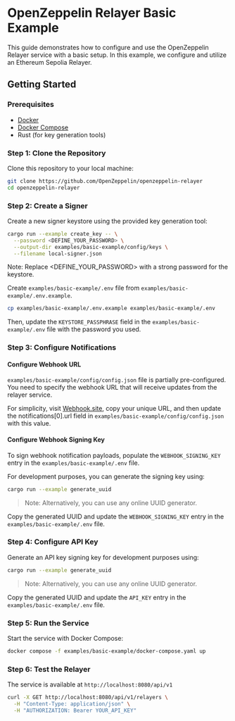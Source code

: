 # OpenZeppelin Relayer Basic Example

This guide demonstrates how to configure and use the OpenZeppelin Relayer service with a basic setup. In this example, we configure and utilize an Ethereum Sepolia Relayer.


## Getting Started

### Prerequisites

- [Docker](https://docs.docker.com/get-docker/)
- [Docker Compose](https://docs.docker.com/compose/install/)
- Rust (for key generation tools)

### Step 1: Clone the Repository

Clone this repository to your local machine:

```bash
git clone https://github.com/OpenZeppelin/openzeppelin-relayer
cd openzeppelin-relayer
```
 
### Step 2: Create a Signer

Create a new signer keystore using the provided key generation tool:

```sh
cargo run --example create_key -- \
  --password <DEFINE_YOUR_PASSWORD> \
  --output-dir examples/basic-example/config/keys \
  --filename local-signer.json
```

Note: Replace <DEFINE_YOUR_PASSWORD> with a strong password for the keystore.

Create `examples/basic-example/.env` file from `examples/basic-example/.env.example`.

```bash
cp examples/basic-example/.env.example examples/basic-example/.env
```

Then, update the `KEYSTORE_PASSPHRASE` field in the `examples/basic-example/.env` file with the password you used.

### Step 3: Configure Notifications

#### Configure Webhook URL

`examples/basic-example/config/config.json` file is partially pre-configured. You need to specify the webhook URL that will receive updates from the relayer service.

For simplicity, visit [Webhook.site](https://webhook.site), copy your unique URL, and then update the notifications[0].url field in `examples/basic-example/config/config.json` with this value.


#### Configure Webhook Signing Key

To sign webhook notification payloads, populate the `WEBHOOK_SIGNING_KEY` entry in the `examples/basic-example/.env` file.

For development purposes, you can generate the signing key using:

```bash
cargo run --example generate_uuid
```
> Note: Alternatively, you can use any online UUID generator.


Copy the generated UUID and update the `WEBHOOK_SIGNING_KEY` entry in the `examples/basic-example/.env` file.


### Step 4: Configure API Key

Generate an API key signing key for development purposes using:

```bash
cargo run --example generate_uuid
```
> Note: Alternatively, you can use any online UUID generator.


Copy the generated UUID and update the `API_KEY` entry in the `examples/basic-example/.env` file.


### Step 5: Run the Service

Start the service with Docker Compose:

```bash
docker compose -f examples/basic-example/docker-compose.yaml up
```

### Step 6: Test the Relayer

The service is available at `http://localhost:8080/api/v1`

```bash
curl -X GET http://localhost:8080/api/v1/relayers \
  -H "Content-Type: application/json" \
  -H "AUTHORIZATION: Bearer YOUR_API_KEY"
```
